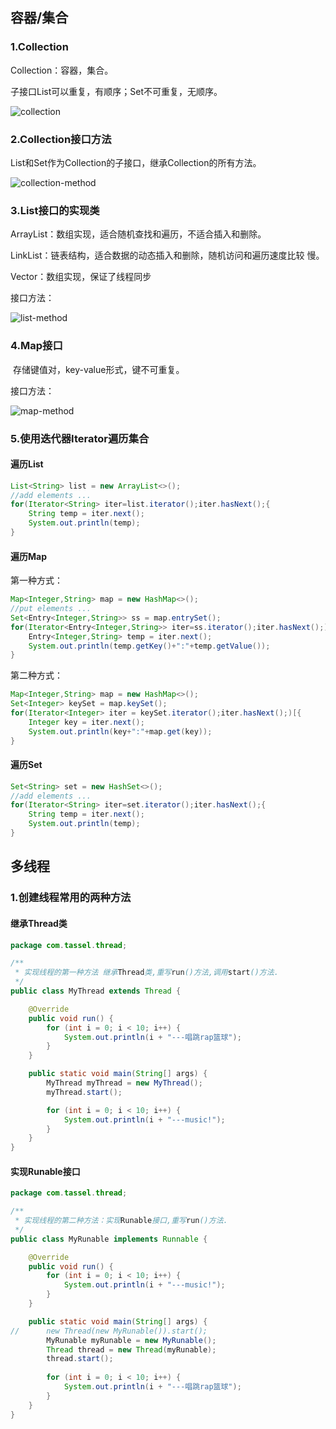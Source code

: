 ## 容器/集合

### 1.Collection

Collection：容器，集合。

子接口List可以重复，有顺序；Set不可重复，无顺序。

![collection](https://zsy0216.github.io/image/java/javase/collection.png)

### 2.Collection接口方法

List和Set作为Collection的子接口，继承Collection的所有方法。

![collection-method](https://zsy0216.github.io/image/java/javase/collection-method.png)

### 3.List接口的实现类

ArrayList：数组实现，适合随机查找和遍历，不适合插入和删除。

LinkList：链表结构，适合数据的动态插入和删除，随机访问和遍历速度比较
慢。

Vector：数组实现，保证了线程同步

接口方法：

![list-method](https://zsy0216.github.io/image/java/javase/list-method.png)

### 4.Map接口

​	存储键值对，key-value形式，键不可重复。

接口方法：

![map-method](https://zsy0216.github.io/image/java/javase/map-method.png)

### 5.使用迭代器Iterator遍历集合

#### 遍历List

```java
List<String> list = new ArrayList<>();
//add elements ...
for(Iterator<String> iter=list.iterator();iter.hasNext();{
    String temp = iter.next();
    System.out.println(temp);
}
```

#### 遍历Map

第一种方式：

```java
Map<Integer,String> map = new HashMap<>();
//put elements ...
Set<Entry<Integer,String>> ss = map.entrySet();
for(Iterator<Entry<Integer,String>> iter=ss.iterator();iter.hasNext();){
	Entry<Integer,String> temp = iter.next();
    System.out.println(temp.getKey()+":"+temp.getValue());
}
```

第二种方式：

```java
Map<Integer,String> map = new HashMap<>();
Set<Integer> keySet = map.keySet();
for(Iterator<Integer> iter = keySet.iterator();iter.hasNext();)[{
    Integer key = iter.next();
    System.out.println(key+":"+map.get(key));
}
```

#### 遍历Set

```java
Set<String> set = new HashSet<>();
//add elements ...
for(Iterator<String> iter=set.iterator();iter.hasNext();{
    String temp = iter.next();
    System.out.println(temp);
}
```

## 多线程

### 1.创建线程常用的两种方法

#### 继承Thread类

```java
package com.tassel.thread;

/**
 * 实现线程的第一种方法 继承Thread类,重写run()方法,调用start()方法.
 */
public class MyThread extends Thread {

	@Override
	public void run() {
		for (int i = 0; i < 10; i++) {
			System.out.println(i + "---唱跳rap篮球");
		}
	}

	public static void main(String[] args) {
		MyThread myThread = new MyThread();
		myThread.start();

		for (int i = 0; i < 10; i++) {
			System.out.println(i + "---music!");
		}
	}
}
```

#### 实现Runable接口

```java
package com.tassel.thread;

/**
 * 实现线程的第二种方法：实现Runable接口,重写run()方法.
 */
public class MyRunable implements Runnable {

	@Override
	public void run() {
		for (int i = 0; i < 10; i++) {
			System.out.println(i + "---music!");
		}
	}

	public static void main(String[] args) {
//		new Thread(new MyRunable()).start();
		MyRunable myRunable = new MyRunable();
		Thread thread = new Thread(myRunable);
		thread.start();
		
		for (int i = 0; i < 10; i++) {
			System.out.println(i + "---唱跳rap篮球");
		}
	}
}
```

